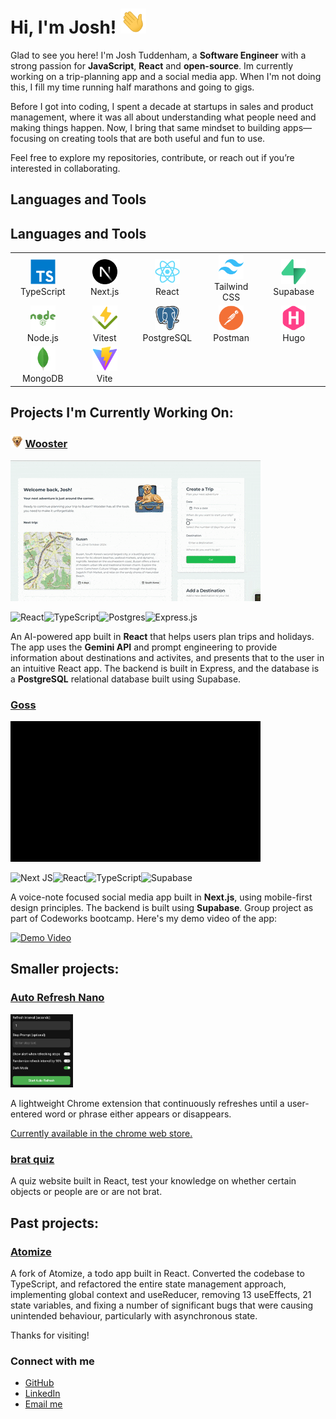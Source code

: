 # Hi, I'm Josh! <img src="https://github.com/joshuaisaact/joshuaisaact/blob/main/animations/wave.gif" height="40" alt="Waving hand" title="Waving hand"/>

Glad to see you here! I'm Josh Tuddenham, a **Software Engineer** with a strong passion for **JavaScript**, **React** and **open-source**. Im currently working on a trip-planning app and a social media app. When I'm not doing this, I fill my time running half marathons and going to gigs.

Before I got into coding, I spent a decade at startups in sales and product management, where it was all about understanding what people need and making things happen. Now, I bring that same mindset to building apps—focusing on creating tools that are both useful and fun to use.

Feel free to explore my repositories, contribute, or reach out if you’re interested in collaborating.

## Languages and Tools
## Languages and Tools

<table>
  <tr>
    <td align="center" width="100px">
      <a href="https://www.typescriptlang.org/" target="_blank">
        <img src="https://github.com/joshuaisaact/joshuaisaact/blob/main/icons/typescript-original.svg" height="40" alt="TypeScript" title="TypeScript"/>
      </a>
      <br/>TypeScript
    </td>
    <td align="center" width="100px">
      <a href="https://nextjs.org/" target="_blank">
        <img src="https://github.com/joshuaisaact/joshuaisaact/blob/main/icons/nextjs-original.svg" height="40" alt="Next.js" title="Next.js"/>
      </a>
      <br/>Next.js
    </td>
    <td align="center" width="100px">
      <a href="https://reactjs.org/" target="_blank">
        <img src="https://github.com/joshuaisaact/joshuaisaact/blob/main/icons/react-original.svg" height="40" alt="React" title="React"/>
      </a>
      <br/>React
    </td>
    <td align="center" width="100px">
      <a href="https://tailwindcss.com/" target="_blank">
        <img src="https://github.com/joshuaisaact/joshuaisaact/blob/main/icons/tailwindcss-original.svg" height="40" alt="Tailwind CSS" title="Tailwind CSS"/>
      </a>
      <br/>Tailwind CSS
    </td>
    <td align="center" width="100px">
      <a href="https://supabase.com/" target="_blank">
        <img src="https://github.com/joshuaisaact/joshuaisaact/blob/main/icons/supabase-original.svg" height="40" alt="Supabase" title="Supabase"/>
      </a>
      <br/>Supabase
    </td>
  </tr>
  <tr>
    <td align="center" width="100px">
      <a href="https://nodejs.org/" target="_blank">
        <img src="https://github.com/joshuaisaact/joshuaisaact/blob/main/icons/nodejs-plain-wordmark.svg" height="40" alt="Node.js" title="Node.js"/>
      </a>
      <br/>Node.js
    </td>
    <td align="center" width="100px">
      <a href="https://vitest.dev/" target="_blank">
        <img src="https://github.com/joshuaisaact/joshuaisaact/blob/main/icons/vitest-original.svg" height="40" alt="Vitest" title="Vitest"/>
      </a>
      <br/>Vitest
    </td>
    <td align="center" width="100px">
      <a href="https://www.postgresql.org/" target="_blank">
        <img src="https://github.com/joshuaisaact/joshuaisaact/blob/main/icons/postgresql-original.svg" height="40" alt="PostgreSQL" title="PostgreSQL"/>
      </a>
      <br/>PostgreSQL
    </td>
    <td align="center" width="100px">
      <a href="https://www.postman.com/" target="_blank">
        <img src="https://github.com/joshuaisaact/joshuaisaact/blob/main/icons/postman-original.svg" height="40" alt="Postman" title="Postman"/>
      </a>
      <br/>Postman
    </td>
    <td align="center" width="100px">
      <a href="https://gohugo.io/" target="_blank">
        <img src="https://github.com/joshuaisaact/joshuaisaact/blob/main/icons/hugo-plain.svg" height="40" alt="Hugo" title="Hugo"/>
      </a>
      <br/>Hugo
    </td>
  </tr>
  <tr>
    <td align="center" width="100px">
      <a href="https://www.mongodb.com/" target="_blank">
        <img src="https://github.com/joshuaisaact/joshuaisaact/blob/main/icons/mongodb-original.svg" height="40" alt="MongoDB" title="MongoDB"/>
      </a>
      <br/>MongoDB
    </td>
    <td align="center" width="100px">
      <a href="https://vite.dev/" target="_blank">
        <img src="https://github.com/joshuaisaact/joshuaisaact/blob/main/icons/vitejs-original.svg" height="40" alt="Vite" title="Vite"/>
      </a>
      <br/>Vite
    </td>
  </tr>
</table>


## Projects I'm Currently Working On:


### <img src="https://github.com/joshuaisaact/joshuaisaact/blob/main/icons/wooster.png" height="20" alt="Wooster icon" title="Wooster"/> [Wooster](https://github.com/joshuaisaact/Wooster)

<img src="https://github.com/joshuaisaact/joshuaisaact/blob/main/animations/wooster.gif" alt="Wooster video" title="Wooster"/>

![React](https://img.shields.io/badge/react-%2320232a.svg?style=for-the-badge&logo=react&logoColor=%2361DAFB)![TypeScript](https://img.shields.io/badge/typescript-%23007ACC.svg?style=for-the-badge&logo=typescript&logoColor=white)![Postgres](https://img.shields.io/badge/postgres-%23316192.svg?style=for-the-badge&logo=postgresql&logoColor=white)![Express.js](https://img.shields.io/badge/express.js-%23404d59.svg?style=for-the-badge&logo=express&logoColor=%2361DAFB)


An AI-powered app built in **React** that helps users plan trips and holidays. The app uses the **Gemini API** and prompt engineering to provide information about destinations and activites, and presents that to the user in an intuitive React app. The backend is built in Express, and the database is a **PostgreSQL** relational database built using Supabase.

### [Goss](https://github.com/joshuaisaact/Goss)

 <img src="https://github.com/joshuaisaact/joshuaisaact/blob/main/animations/gossgif1mb.gif" alt="Goss video" title="Goss"/>

 ![Next JS](https://img.shields.io/badge/Next-black?style=for-the-badge&logo=next.js&logoColor=white)![React](https://img.shields.io/badge/react-%2320232a.svg?style=for-the-badge&logo=react&logoColor=%2361DAFB)![TypeScript](https://img.shields.io/badge/typescript-%23007ACC.svg?style=for-the-badge&logo=typescript&logoColor=white)![Supabase](https://img.shields.io/badge/Supabase-3ECF8E?style=for-the-badge&logo=supabase&logoColor=white)


A voice-note focused social media app built in **Next.js**, using mobile-first design principles. The backend is built using **Supabase**. Group project as part of Codeworks bootcamp. Here's my demo video of the app:

[![Demo Video](https://img.youtube.com/vi/B67vE1EfjiQ/0.jpg)](https://www.youtube.com/watch?v=B67vE1EfjiQ)


## Smaller projects:


### [Auto Refresh Nano](https://github.com/joshuaisaact/Auto-refresher)

<img src="https://github.com/joshuaisaact/joshuaisaact/blob/main/images/autorefresher.png" width="100" alt="Autorefresher extension" title="Autorefresher" />


A lightweight Chrome extension that continuously refreshes until a user-entered word or phrase either appears or disappears.

[Currently available in the chrome web store.](https://chromewebstore.google.com/detail/auto-refresh-extension/haiekoimldaeincnjchccogfbejgbmej)


### [brat quiz](https://github.com/joshuaisaact/brat-quiz)
A quiz website built in React, test your knowledge on whether certain objects or people are or are not brat.

## Past projects:

### [Atomize](https://github.com/joshuaisaact/Atomize-refactor)

A fork of Atomize, a todo app built in React. Converted the codebase to TypeScript, and refactored the entire state management approach, implementing global context and useReducer, removing 13 useEffects, 21 state variables, and fixing a number of significant bugs that were causing unintended behaviour, particularly with asynchronous state.


Thanks for visiting!

### Connect with me

- [GitHub](https://github.com/joshuaisaact)
- [LinkedIn](https://www.linkedin.com/in/joshuatuddenham/)
- [Email me](mailto:joshuaisaact@gmail.com)


